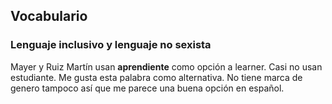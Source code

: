 ## Vocabulario

### Lenguaje inclusivo y lenguaje no sexista

Mayer y Ruiz Martín usan **aprendiente** como opción a learner. Casi no usan estudiante.  Me gusta esta palabra como alternativa. No tiene marca de genero tampoco así que me parece una buena opción en español.
